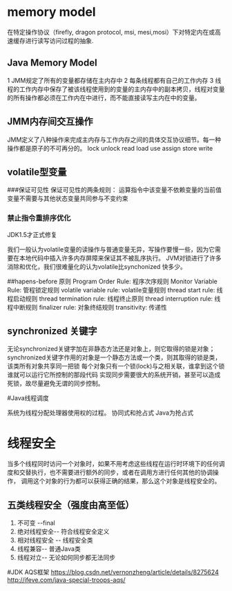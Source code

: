 # memory model
在特定操作协议（firefly, dragon protocol, msi, mesi,mosi）下对特定内在或高速缓存进行读写访问过程的抽象.

## Java Memory Model

1 JMM规定了所有的变量都存储在主内存中
2 每条线程都有自己的工作内存
3 线程的工作内存中保存了被该线程使用到的变量的主内存中的副本拷贝，线程对变量的所有操作都必须在工作内在中进行，而不能直接读写主内在中的变量。

## JMM内存间交互操作
JMM定义了八种操作来完成主内存与工作内存之间的具体交互协议细节。每一种操作都是原子的不可再分的。
lock
unlock
read
load
use
assign
store
write

## volatile型变量
###保证可见性
	保证可见性的两条规则：
	运算指令中该变量不依赖变量的当前值
	变量不需要与其他状态变量共同参与不变约束

### 禁止指令重排序优化
JDK1.5才正式修复

我们一般认为volatile变量的读操作与普通变量无异，写操作要慢一些，因为它需要在本地代码中插入许多内存屏障来保证其不被乱序执行。
JVM对锁进行了许多消除和优化，我们很难量化的认为volatile比synchonized 快多少。

##hapens-before 原则
Program Order Rule: 程序次序规则
Monitor Variable Rule: 管程锁定规则
volatile variable rule: volatile变量规则
thread start rule: 线程启动规则
thread termination rule: 线程终止原则
thread interruption rule: 线程中断规则
finalizer rule: 对象终结规则
transitivity: 传递性

## synchronized 关键字

无论synchronized关键字加在非静态方法还是对象上，则它取得的锁是对象；
synchronized关键字作用的对象是一个静态方法或一个类，则其取得的锁是类，该类所有对象共享同一把锁
每个对象只有一个锁(lock)与之相关联，谁拿到这个锁谁就可以运行它所控制的那段代码
实现同步需要很大的系统开销，甚至可以造成死锁，故尽量避免无谓的同步控制。

#Java线程调度

系统为线程分配处理器使用权的过程。
协同式和抢占式
Java为抢占式

# 线程安全
当多个线程同时访问一个对象时，如果不用考虑这些线程在运行时环境下的任何调度和交替执行，也不需要进行额外的同步，或者在调用方进行任何其他的协调操作，
调用这个对象的行为都可以获得正确的结果，那么这个对象是线程安全的。

## 五类线程安全（强度由高至低）
1. 不可变 --final
2. 绝对线程安全--  符合线程安全定义
3. 相对线程安全 -- 线程安全类
4. 线程兼容-- 普通Java类
5. 线程对立-- 无论如何同步都无法同步

#JDK AQS框架
https://blog.csdn.net/vernonzheng/article/details/8275624
http://ifeve.com/java-special-troops-aqs/